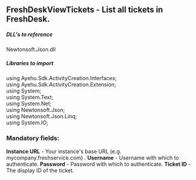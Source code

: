 ## FreshDeskViewTickets - List all tickets in FreshDesk.

##### DLL's to reference
Newtonsoft.Json.dll  

##### Libraries to import
using Ayehu.Sdk.ActivityCreation.Interfaces;<br>
using Ayehu.Sdk.ActivityCreation.Extension;<br>
using System;<br>
using System.Text;<br>
using System.Net;<br>
using Newtonsoft.Json;<br>
using Newtonsoft.Json.Linq;<br>
using System.IO;<br>

### Mandatory fields:

**Instance URL**	- Your instance's base URL (e.g. mycompany.freshservice.com)  .
**Username**			- Username with which to authenticate.
**Password**      - Password with which to authenticate.
**Ticket ID**     - The display ID of the ticket.
